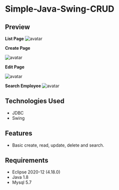 # Simple-Java-Swing-CRUD


## Preview

**List Page**
![avatar](https://github.com/rueibin/Simple-Java-Swing-CRUD/master/images/list.png)

**Create Page** 

![avatar](https://github.com/rueibin/Simple-Java-Swing-CRUD/master/images/add.PNG)

**Edit Page**

![avatar](https://github.com/rueibin/Simple-Java-Swing-CRUD/master/images/update.png)

**Search Employee**
![avatar](https://github.com/rueibin/Simple-Java-Swing-CRUD/master/images/search.png)



## Technologies Used

- JDBC
- Swing


## Features

- Basic create, read, update, delete and search.


## Requirements
- Eclipse 2020-12 (4.18.0)
- Java 1.8
- Mysql  5.7
